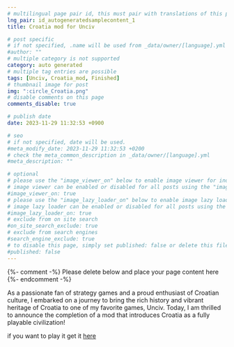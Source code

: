 ```yaml
---
# multilingual page pair id, this must pair with translations of this page. (This name must be unique)
lng_pair: id_autogeneratedsamplecontent_1
title: Croatia mod for Unciv

# post specific
# if not specified, .name will be used from _data/owner/[language].yml
#author: ""
# multiple category is not supported
category: auto generated
# multiple tag entries are possible
tags: [Unciv, Croatia_mod, Finished]
# thumbnail image for post
img: ":circle_Croatia.png"
# disable comments on this page
comments_disable: true

# publish date
date: 2023-11-29 11:32:53 +0900

# seo
# if not specified, date will be used.
#meta_modify_date: 2023-11-29 11:32:53 +0200
# check the meta_common_description in _data/owner/[language].yml
#meta_description: ""

# optional
# please use the "image_viewer_on" below to enable image viewer for individual pages or posts (_posts/ or [language]/_posts folders).
# image viewer can be enabled or disabled for all posts using the "image_viewer_posts: true" setting in _data/conf/main.yml.
#image_viewer_on: true
# please use the "image_lazy_loader_on" below to enable image lazy loader for individual pages or posts (_posts/ or [language]/_posts folders).
# image lazy loader can be enabled or disabled for all posts using the "image_lazy_loader_posts: true" setting in _data/conf/main.yml.
#image_lazy_loader_on: true
# exclude from on site search
#on_site_search_exclude: true
# exclude from search engines
#search_engine_exclude: true
# to disable this page, simply set published: false or delete this file
#published: false
---
```


{%- comment -%} Please delete below and place your page content here {%- endcomment -%}

As a passionate fan of strategy games and a proud enthusiast of Croatian culture, I embarked on a journey to bring the rich history and vibrant heritage of Croatia to one of my favorite games, Unciv. Today, I am thrilled to announce the completion of a mod that introduces Croatia as a fully playable civilization!

if you want to play it get it [here](https://github.com/LukatoniCode/croatia-civ)
